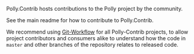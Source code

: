 Polly.Contrib hosts contributions to the Polly project by the community.

See the main readme for how to contribute to Polly.Contrib.  

We recommend using [Git-Workflow](https://github.com/App-vNext/Polly/wiki/Git-Workflow) for all Polly-Contrib projects, to allow project contributors and consumers alike to understand how the code in `master` and other branches of the repository relates to released code.
